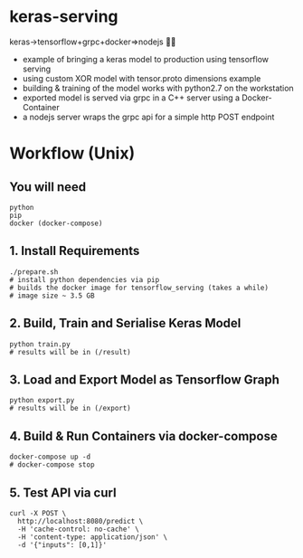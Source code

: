 # keras-serving

keras->tensorflow+grpc+docker=>nodejs :whale::fire:

- example of bringing a keras model to production using tensorflow serving
- using custom XOR model with tensor.proto dimensions example
- building & training of the model works with python2.7 on the workstation
- exported model is served via grpc in a C++ server using a Docker-Container
- a nodejs server wraps the grpc api for a simple http POST endpoint

# Workflow (Unix)

## You will need

```
python
pip
docker (docker-compose)
```

## 1. Install Requirements

```
./prepare.sh
# install python dependencies via pip
# builds the docker image for tensorflow_serving (takes a while)
# image size ~ 3.5 GB
```

## 2. Build, Train and Serialise Keras Model

```
python train.py
# results will be in (/result)
```

## 3. Load and Export Model as Tensorflow Graph

```
python export.py
# results will be in (/export)
```

## 4. Build & Run Containers via docker-compose

```
docker-compose up -d
# docker-compose stop
```

## 5. Test API via curl

```
curl -X POST \
  http://localhost:8080/predict \
  -H 'cache-control: no-cache' \
  -H 'content-type: application/json' \
  -d '{"inputs": [0,1]}'
```

